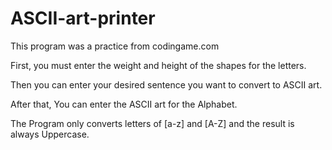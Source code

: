 # ASCII-art-printer
This program was a practice from codingame.com

First, you must enter the weight and height of the shapes for the letters.

Then you can enter your desired sentence you want to convert to ASCII art.

After that, You can enter the ASCII art for the Alphabet.

The Program only converts letters of [a-z] and [A-Z] and the result is always Uppercase.

